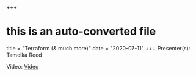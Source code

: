 +++
# this is an auto-converted file
title = "Terraform (& much more)"
date = "2020-07-11"
+++
Presenter(s): Tameika Reed

Video: [Video](https://www.youtube.com/watch?v=0jjMzI3uSzM)
